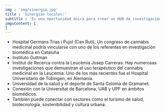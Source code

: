 ```yaml
---
img : 'img/sinergia.jpg'
title : 'Sinergias locales:'
subtitle : 'Es una oportunidad única para crear un HUB de investigación e inversión medicinal/cientifico.'
imgsContent: [
]
---
```

* Hospital Germans Trias i Pujol (Can Ruti), Un congreso de cannabis medicinal podría vincularse con uno de los referentes en investigación biomédica en Cataluña
* Instituto Guttman
* Institut de Recerca contra la Leucèmia Josep Carreras: Hay numerosas investigaciones que demuestran el uso terapéutico del cannabis medicinal en la Leucemia. Uno de los más recientes fue el Hospital Universitario de Tübingen, en Alemania.
* Universidad de la salud y el deporte de Santa Coloma de Gramanet.
* Conexión con la Universitat de Barcelona, UAB y UPF en ámbitos biomédicos.
* También puede conectar con sectores como el turismo de salud, biotecnología, sostenibilidad y cultura urbana.